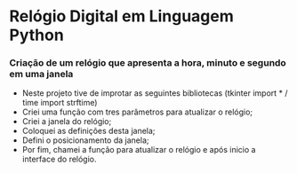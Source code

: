 # Relógio Digital em Linguagem Python

### Criação de um relógio que apresenta a hora, minuto e segundo em uma janela

- Neste projeto tive de improtar as seguintes bibliotecas (tkinter import *   /     time import strftime)
- Criei uma função com tres parâmetros para atualizar o relógio;
- Criei a janela do relógio;
- Coloquei as definições desta janela;
- Defini o posicionamento da janela;
- Por fim, chamei a função para atualizar o relógio e após inicio a interface do relógio.
